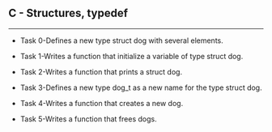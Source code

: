 ## C - Structures, typedef
***
- Task 0-Defines a new type struct dog with several elements.

- Task 1-Writes a function that initialize a variable of type struct dog.

- Task 2-Writes a function that prints a struct dog.

- Task 3-Defines a new type dog_t as a new name for the type struct dog.

- Task 4-Writes a function that creates a new dog.

- Task 5-Writes a function that frees dogs.
